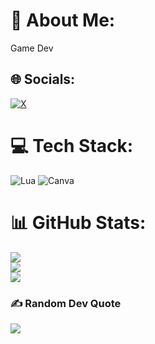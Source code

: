 # 💫 About Me:
Game Dev


## 🌐 Socials:
[![X](https://img.shields.io/badge/X-black.svg?logo=X&logoColor=white)](https://x.com/@mcrft1) 

# 💻 Tech Stack:
![Lua](https://img.shields.io/badge/lua-%232C2D72.svg?style=flat&logo=lua&logoColor=white) ![Canva](https://img.shields.io/badge/Canva-%2300C4CC.svg?style=flat&logo=Canva&logoColor=white)
# 📊 GitHub Stats:
![](https://github-readme-stats.vercel.app/api?username=mcrft1&theme=dark&hide_border=false&include_all_commits=false&count_private=false)<br/>
![](https://github-readme-streak-stats.herokuapp.com/?user=mcrft1&theme=dark&hide_border=false)<br/>
![](https://github-readme-stats.vercel.app/api/top-langs/?username=mcrft1&theme=dark&hide_border=false&include_all_commits=false&count_private=false&layout=compact)

### ✍️ Random Dev Quote
![](https://quotes-github-readme.vercel.app/api?type=horizontal&theme=dark)

<!-- Proudly created with GPRM ( https://gprm.itsvg.in ) -->
